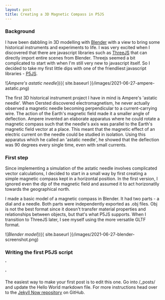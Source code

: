 ```yaml
---
layout: post
title: Creating a 3D Magnetic Compass in P5JS
---
```


### Background

I have been dabbling in 3D modelling with [Blender](https://blender.org) with a view to bring some historical instruments and experiments to life. I was very excited when I discovered that there are javascript libraries such as [ThreeJS](threejs.org) that can directly import entire scenes from Blender. Threejs seemed a bit complicated to start with when I'm still very new to javascript itself. So I decided to take my first little dips with one of the friendliest javascript libraries - [P5JS](https://p5js.org).

![_Ampere's astatic needle_]({{ site.baseurl }}/images/2021-06-27-ampere-astatic.png)

The first 3D historical instrument project I have in mind is Ampere's 'astatic needle'. When Oersted discovered electromagnetism, he never actually observed a magnetic needle becoming perpendicular to a current-carrying wire. The action of the Earth's magnetic field made it a smaller angle of deflection. Ampere invented an elaborate apparatus where he could rotate a magnetic compass such that the needle's axis was parallel to the Earth's magnetic field vector at a place. This meant that the magnetic effect of an electric current on the needle could be studied in isolation. Using this apparatus which he called an 'astatic needle', he showed that the deflection was 90 degrees every single time, even with small currents.

### First step

Since implementing a simulation of the astatic needle involves complicated vector calculations, I decided to start in a small way by first creating a simple magnetic compass kept in a horizontal position. In the first version, I ignored even the dip of the magnetic field and assumed it to act horizonatlly towards the geographical north.

I made a basic model of a magnetic compass in Blender. It had two parts - a dial and a needle. Both parts were independently exported as .obj files. Obj is not the best format since it doesn't transfer material properties and relationships between objects, but that's what P5JS supports. When I transition to ThreeJS later, I see myself using the more versatile GLTF format.

![_Blender model_]({{ site.baseurl }}/images/2021-06-27-blender-screenshot.png)


### Writing the first P5JS script

'<html>
  <head>
    <script src="https://cdn.jsdelivr.net/npm/p5@1.3.1/lib/p5.js"></script>
    <script src="sketch_v1.js"></script>
  </head>
  <body>
    <main>
    </main>
  </body>
</html>'






The easiest way to make your first post is to edit this one. Go into /_posts/ and update the Hello World markdown file. For more instructions head over to the [Jekyll Now repository](https://github.com/barryclark/jekyll-now) on GitHub.
